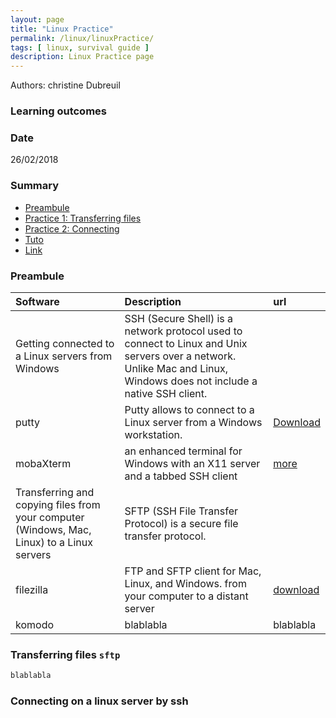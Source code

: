 ```yaml
---
layout: page
title: "Linux Practice"
permalink: /linux/linuxPractice/
tags: [ linux, survival guide ]
description: Linux Practice page
---
```


Authors: christine Dubreuil

### Learning outcomes

### Date
26/02/2018

### Summary

<!-- TOC depthFrom:2 depthTo:2 withLinks:1 updateOnSave:1 orderedList:0 -->
- [Preambule](#preambule)
- [Practice 1: Transferring files](#practice-1)
- [Practice 2: Connecting](#practice-2)
- [Tuto](#tuto)
- [Link](#link)

<a name="preambule"></a>
### Preambule

| Software  | Description | url | 
| :------------- | :------------- | :------------- | 
| Getting connected to a Linux servers from Windows | SSH (Secure Shell) is a network protocol used to connect to Linux and Unix servers over a network. Unlike Mac and Linux, Windows does not include a native SSH client. |
| putty | Putty allows to  connect to a Linux server from a Windows workstation.   | [Download](https://www.chiark.greenend.org.uk/~sgtatham/putty/latest.html)| 
| mobaXterm |an enhanced terminal for Windows with an X11 server and a tabbed SSH client | [more](https://mobaxterm.mobatek.net/) |
| Transferring and copying files from your computer (Windows, Mac, Linux) to a Linux servers |  SFTP (SSH File Transfer Protocol) is a secure file transfer protocol. |
| filezilla |  FTP and SFTP client for Mac, Linux, and Windows. from your computer to a distant server | [download](http://filezilla.fr/telechargements/)  | 
| komodo|  blablabla  | blablabla | 

<a name="practice-1"></a>
### Transferring files `sftp`

```ruby
blablabla
```

<a name="practice-2"></a>
### Connecting on a linux server by ssh

